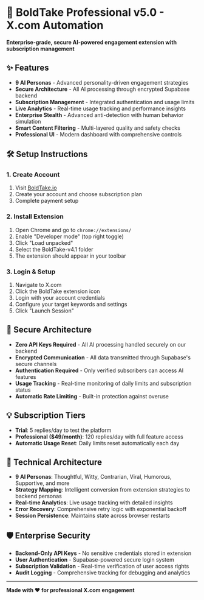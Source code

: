 # 🚀 BoldTake Professional v5.0 - X.com Automation

**Enterprise-grade, secure AI-powered engagement extension with subscription management**

## ✨ Features

- **9 AI Personas** - Advanced personality-driven engagement strategies
- **Secure Architecture** - All AI processing through encrypted Supabase backend
- **Subscription Management** - Integrated authentication and usage limits
- **Live Analytics** - Real-time usage tracking and performance insights
- **Enterprise Stealth** - Advanced anti-detection with human behavior simulation
- **Smart Content Filtering** - Multi-layered quality and safety checks
- **Professional UI** - Modern dashboard with comprehensive controls

## 🛠️ Setup Instructions

### 1. Create Account
1. Visit [BoldTake.io](https://boldtake.io/auth)
2. Create your account and choose subscription plan
3. Complete payment setup

### 2. Install Extension
1. Open Chrome and go to `chrome://extensions/`
2. Enable "Developer mode" (top right toggle)
3. Click "Load unpacked"
4. Select the BoldTake-v4.1 folder
5. The extension should appear in your toolbar

### 3. Login & Setup
1. Navigate to X.com
2. Click the BoldTake extension icon
3. Login with your account credentials
4. Configure your target keywords and settings
5. Click "Launch Session"

## 🔐 Secure Architecture

- **Zero API Keys Required** - All AI processing handled securely on our backend
- **Encrypted Communication** - All data transmitted through Supabase's secure channels
- **Authentication Required** - Only verified subscribers can access AI features
- **Usage Tracking** - Real-time monitoring of daily limits and subscription status
- **Automatic Rate Limiting** - Built-in protection against overuse

## 💡 Subscription Tiers

- **Trial**: 5 replies/day to test the platform
- **Professional ($49/month)**: 120 replies/day with full feature access
- **Automatic Usage Reset**: Daily limits reset automatically each day

## 🔧 Technical Architecture

- **9 AI Personas**: Thoughtful, Witty, Contrarian, Viral, Humorous, Supportive, and more
- **Strategy Mapping**: Intelligent conversion from extension strategies to backend personas  
- **Real-time Analytics**: Live usage tracking with detailed insights
- **Error Recovery**: Comprehensive retry logic with exponential backoff
- **Session Persistence**: Maintains state across browser restarts

## 🛡️ Enterprise Security

- **Backend-Only API Keys** - No sensitive credentials stored in extension
- **User Authentication** - Supabase-powered secure login system
- **Subscription Validation** - Real-time verification of user access rights
- **Audit Logging** - Comprehensive tracking for debugging and analytics

---

**Made with ❤️ for professional X.com engagement**
